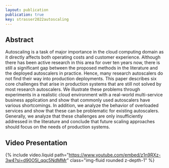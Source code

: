 ```yaml
---
layout: publication
publication: true
key: strasser2022autoscaling
---
```


## Abstract
Autoscaling is a task of major importance in the cloud computing domain as it directly affects both operating costs and customer experience. Although there has been active research in this area for over ten years now, there is still a significant gap between the proposed methods in the literature and the deployed autoscalers in practice. Hence, many research autoscalers do not find their way into production deployments. This paper describes six core challenges that arise in production systems that are still not solved by most research autoscalers. We illustrate these problems through experiments in a realistic cloud environment with a real-world multi-service business application and show that commonly used autoscalers have various shortcomings. In addition, we analyze the behavior of overloaded services and show that these can be problematic for existing autoscalers. Generally, we analyze that these challenges are only insufficiently addressed in the literature and conclude that future scaling approaches should focus on the needs of production systems.

## Video Presentation
{% include video.liquid path="https://www.youtube.com/embed/z1n9RXz-3w4?si=d90O5l_qqc5NdMMr" class="img-fluid rounded z-depth-1" %}

